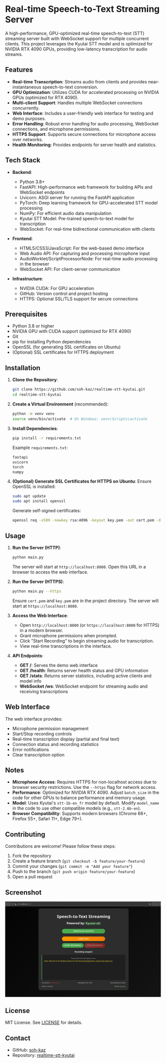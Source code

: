 # Real-time Speech-to-Text Streaming Server

A high-performance, GPU-optimized real-time speech-to-text (STT) streaming server built with WebSocket support for multiple concurrent clients. This project leverages the Kyutai STT model and is optimized for NVIDIA RTX 4090 GPUs, providing low-latency transcription for audio streams.

## Features

- **Real-time Transcription**: Streams audio from clients and provides near-instantaneous speech-to-text conversion.
- **GPU Optimization**: Utilizes CUDA for accelerated processing on NVIDIA GPUs (optimized for RTX 4090).
- **Multi-client Support**: Handles multiple WebSocket connections concurrently.
- **Web Interface**: Includes a user-friendly web interface for testing and demo purposes.
- **Error Handling**: Robust error handling for audio processing, WebSocket connections, and microphone permissions.
- **HTTPS Support**: Supports secure connections for microphone access over networks.
- **Health Monitoring**: Provides endpoints for server health and statistics.

## Tech Stack

- **Backend**:
  - Python 3.8+
  - FastAPI: High-performance web framework for building APIs and WebSocket endpoints
  - Uvicorn: ASGI server for running the FastAPI application
  - PyTorch: Deep learning framework for GPU-accelerated STT model processing
  - NumPy: For efficient audio data manipulation
  - Kyutai STT Model: Pre-trained speech-to-text model for transcription
  - WebSocket: For real-time bidirectional communication with clients

- **Frontend**:
  - HTML5/CSS3/JavaScript: For the web-based demo interface
  - Web Audio API: For capturing and processing microphone input
  - AudioWorklet/ScriptProcessorNode: For real-time audio processing in the browser
  - WebSocket API: For client-server communication

- **Infrastructure**:
  - NVIDIA CUDA: For GPU acceleration
  - GitHub: Version control and project hosting
  - HTTPS: Optional SSL/TLS support for secure connections

## Prerequisites

- Python 3.8 or higher
- NVIDIA GPU with CUDA support (optimized for RTX 4090)
- Git
- pip for installing Python dependencies
- OpenSSL (for generating SSL certificates on Ubuntu)
- (Optional) SSL certificates for HTTPS deployment

## Installation

1. **Clone the Repository**:
   ```bash
   git clone https://github.com/soh-kaz/realtime-stt-kyutai.git
   cd realtime-stt-kyutai
   ```

2. **Create a Virtual Environment** (recommended):
   ```bash
   python -m venv venv
   source venv/bin/activate  # On Windows: venv\Scripts\activate
   ```

3. **Install Dependencies**:
   ```bash
   pip install -r requirements.txt
   ```

   Example `requirements.txt`:
   ```
   fastapi
   uvicorn
   torch
   numpy
   ```

4. **(Optional) Generate SSL Certificates for HTTPS on Ubuntu**:
   Ensure OpenSSL is installed:
   ```bash
   sudo apt update
   sudo apt install openssl
   ```
   Generate self-signed certificates:
   ```bash
   openssl req -x509 -newkey rsa:4096 -keyout key.pem -out cert.pem -days 365 -nodes
   ```

## Usage

1. **Run the Server (HTTP)**:
   ```bash
   python main.py
   ```
   The server will start at `http://localhost:8000`. Open this URL in a browser to access the web interface.

2. **Run the Server (HTTPS)**:
   ```bash
   python main.py --https
   ```
   Ensure `cert.pem` and `key.pem` are in the project directory. The server will start at `https://localhost:8000`.

3. **Access the Web Interface**:
   - Open `http://localhost:8000` (or `https://localhost:8000` for HTTPS) in a modern browser.
   - Grant microphone permissions when prompted.
   - Click "Start Recording" to begin streaming audio for transcription.
   - View real-time transcriptions in the interface.

4. **API Endpoints**:
   - **GET /**: Serves the demo web interface
   - **GET /health**: Returns server health status and GPU information
   - **GET /stats**: Returns server statistics, including active clients and model info
   - **WebSocket /ws**: WebSocket endpoint for streaming audio and receiving transcriptions

## Web Interface

The web interface provides:
- Microphone permission management
- Start/Stop recording controls
- Real-time transcription display (partial and final text)
- Connection status and recording statistics
- Error notifications
- Clear transcription option

## Notes

- **Microphone Access**: Requires HTTPS for non-localhost access due to browser security restrictions. Use the `--https` flag for network access.
- **Performance**: Optimized for NVIDIA RTX 4090. Adjust `batch_size` in the code for other GPUs to balance performance and memory usage.
- **Model**: Uses Kyutai's `stt-1b-en_fr` model by default. Modify `model_name` in the code to use other compatible models (e.g., `stt-2.6b-en`).
- **Browser Compatibility**: Supports modern browsers (Chrome 66+, Firefox 55+, Safari 11+, Edge 79+).

## Contributing

Contributions are welcome! Please follow these steps:
1. Fork the repository
2. Create a feature branch (`git checkout -b feature/your-feature`)
3. Commit your changes (`git commit -m "Add your feature"`)
4. Push to the branch (`git push origin feature/your-feature`)
5. Open a pull request

## Screenshot
<img src="https://github.com/soh-kaz/realtime-stt-kyutai/blob/main/screenshot.png" />

## License

MIT License. See [LICENSE](LICENSE) for details.

## Contact

- GitHub: [soh-kaz](https://github.com/soh-kaz)
- Repository: [realtime-stt-kyutai](https://github.com/soh-kaz/realtime-stt-kyutai)
